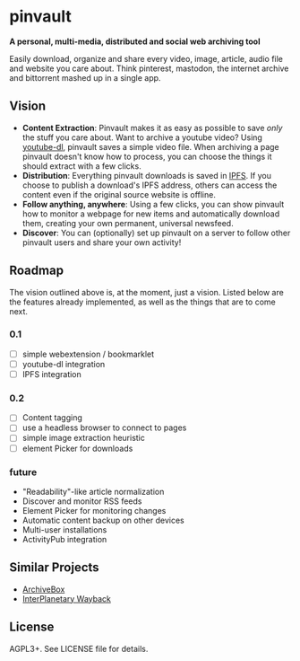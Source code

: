 # pinvault

**A personal, multi-media, distributed and social web archiving tool**

Easily download, organize and share every video, image, article, audio file and website you care about.
Think pinterest, mastodon, the internet archive and bittorrent mashed up in a single app.

## Vision
- **Content Extraction**: Pinvault makes it as easy as possible to save *only* the stuff you care about. Want to archive a youtube video? Using [youtube-dl](https://ytdl-org.github.io/youtube-dl/index.html), pinvault saves a simple video file. When archiving a page pinvault doesn't know how to process, you can choose the things it should extract with a few clicks.
- **Distribution**: Everything pinvault downloads is saved in [IPFS](https://ipfs.io/). If you choose to publish a download's IPFS address, others can access the content even if the original source website is offline.
- **Follow anything, anywhere**: Using a few clicks, you can show pinvault how to monitor a webpage for new items and automatically download them, creating your own permanent, universal newsfeed.
- **Discover**: You can (optionally) set up pinvault on a server to follow other pinvault users and share your own activity!

## Roadmap
The vision outlined above is, at the moment, just a vision. Listed below are the features already implemented, as well as the things that are to come next.

### 0.1
- [ ] simple webextension / bookmarklet
- [ ] youtube-dl integration
- [ ] IPFS integration

### 0.2
- [ ] Content tagging
- [ ] use a headless browser to connect to pages
- [ ] simple image extraction heuristic
- [ ] element Picker for downloads

### future
- "Readability"-like article normalization
- Discover and monitor RSS feeds
- Element Picker for monitoring changes
- Automatic content backup on other devices
- Multi-user installations
- ActivityPub integration

## Similar Projects
- [ArchiveBox](https://github.com/pirate/ArchiveBox)
- [InterPlanetary Wayback](https://github.com/oduwsdl/ipwb)

## License
AGPL3+. See LICENSE file for details.
